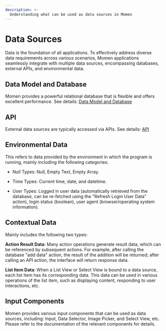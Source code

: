 ```yaml
---
description: >-
  Understanding what can be used as data sources in Momen
---
```


# Data Sources

Data is the foundation of all applications. To effectively address diverse data requirements across various scenarios, Momen applications seamlessly integrate with multiple data sources, encompassing databases, external APIs, and environmental data.

## Data Model and Database

Momen provides a powerful relational database that is flexible and offers excellent performance. See details: [Data Model and Database](https://docs.momen.app/data/data_model)

## API

External data sources are typically accessed via APIs. See details: [API](https://docs.momen.app/data/api)

## Environmental Data

This refers to data provided by the environment in which the program is running, mainly including the following categories:

* Null Types: Null, Empty Text, Empty Array.

* Time Types: Current time, date, and datetime.

* User Types: Logged in user data (automatically retrieved from the database, can be re-fetched using the "Refresh Login User Data" action), login status (boolean), user agent (browser/operating system information).

## Contextual Data

Mainly includes the following two types:

**Action Result Data**: Many action operations generate result data, which can be referenced by subsequent actions. For example, after calling the database "add data" action, the result of the addition will be returned; after calling an API action, the interface will return response data.

**List Item Data**: When a List View or Select View is bound to a data source, each list item has its corresponding data. This data can be used in various operations of the list item, such as displaying content, responding to user interactions, etc.

## Input Components

Momen provides various input components that can be used as data sources, including: Input, Data Selector, Image Picker, and Select View, etc. Please refer to the documentation of the relevant components for details.